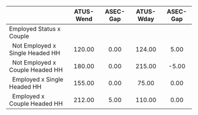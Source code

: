 
|                      |    ATUS-Wend |     ASEC-Gap |    ATUS-Wday |     ASEC-Gap |
| -------------------- | :----------: | :----------: | :----------: | :----------: |
| Employed Status x Couple |              |              |              |              |
| &nbsp;&nbsp;Not Employed x Single Headed HH |       120.00 |         0.00 |       124.00 |         5.00 |
| &nbsp;&nbsp;Not Employed x Couple Headed HH |       180.00 |         0.00 |       215.00 |        -5.00 |
| &nbsp;&nbsp;Employed x Single Headed HH |       155.00 |         0.00 |        75.00 |         0.00 |
| &nbsp;&nbsp;Employed x Couple Headed HH |       212.00 |         5.00 |       110.00 |         0.00 |

